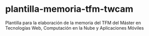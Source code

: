 # plantilla-memoria-tfm-twcam
Plantilla para la elaboración de la memoria del TFM del Máster en Tecnologías Web, Computación en la Nube y Aplicaciones Móviles
